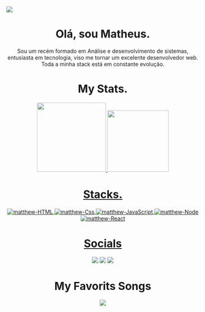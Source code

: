 <div>
  <img  src="https://cdn.discordapp.com/attachments/802355152492560404/928013106611896391/1e684d15ad21997f1a92adfae922cfe5.gif">
</div>

<div align="center">
  <h1 >Olá, sou Matheus.</h1>
</div>

<div align="center">
  <p>Sou um recém formado em Análise e desenvolvimento de sistemas, entusiasta em tecnologia, viso me tornar um excelente desenvolvedor web. Toda a minha stack está em constante evolução.</p>
</div>

<div align="center">
  <h1 >My Stats.</h1>
</div>

<div align="center", style="display: inline_block">
  <a href="https://github.com/matthvxz">
  <img height="180em" src="https://github-readme-stats.vercel.app/api?username=matthvxz&show_icons=true&theme=midnight-purple&include_all_commits=true&count_private=true" />
  <img height="160em" src="https://github-readme-stats.vercel.app/api/top-langs/?username=matthvxz&layout=compact&theme=midnight-purple" />
</div>
  
 <div align="center">
  <h1 >Stacks.</h1>
</div>
  
 <div align="center", style="display: inline_block">
     <img align="center" alt="matthew-HTML" src="https://img.shields.io/badge/HTML5-E34F26?style=for-the-badge&logo=html5&logoColor=white">
     <img align="center" alt="matthew-Css" src="https://img.shields.io/badge/CSS3-1572B6?style=for-the-badge&logo=css3&logoColor=white">
     <img align="center" alt="matthew-JavaScript" src="https://img.shields.io/badge/JavaScript-F7DF1E?style=for-the-badge&logo=javascript&logoColor=black">
     <img align="center" alt="matthew-Node" src="https://img.shields.io/badge/Node.js-43853D?style=for-the-badge&logo=node.js&logoColor=white">
     <img align="center" alt="matthew-React" src="https://img.shields.io/badge/React-20232A?style=for-the-badge&logo=react&logoColor=61DAFB">
  </div>
  
   <div align="center">
  <h1 >Socials</h1>
</div>

 <div align="center", style="display: inline_block">
   <a href="https://www.instagram.com/matthvxz/" target="_blank"> <img src="https://img.shields.io/badge/Instagram-E4405F?style=for-the-badge&logo=instagram&logoColor=white"></a>
   <a href="https://twitter.com/encryptxz" target="_blank"> <img src="https://img.shields.io/badge/Twitter-1DA1F2?style=for-the-badge&logo=twitter&logoColor=white"></a>  
   <a href="https://steamcommunity.com/profiles/76561198275111474" target="_blank"> <img src="https://img.shields.io/badge/Steam-000000?style=for-the-badge&logo=steam&logoColor=whitee"></a>  
 </div>
  
<div align="center">
  <h1 >My Favorits Songs</h1>
</div>
  
<div align="center">
  <a href="https://open.spotify.com/playlist/286Tl5whGYgvU0SdAIz8TI?si=cc969427e9424349" target="_blank"> <img src="https://spotify-recently-played-readme.vercel.app/api?user=22ctyhuejiwraud6otprt4i6y"></a>  
</div>


